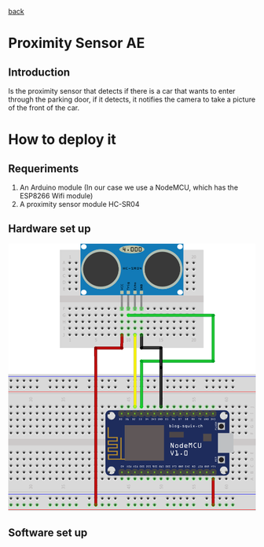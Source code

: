 [back](https://github.com/ruzafa8/SmartBuilding)
# Proximity Sensor AE
## Introduction
Is the proximity sensor that detects if there is a car that wants to enter through the parking door, if it detects, it notifies the camera to take a picture of the front of the car.

# How to deploy it

## Requeriments
1. An Arduino module (In our case we use a NodeMCU, which has the ESP8266 Wifi module)
2. A proximity sensor module HC-SR04

## Hardware set up
![Breadboard schematics](/proximitySensorAE/proximitySensor_schematic.png)

## Software set up
